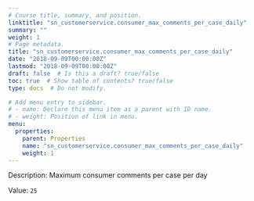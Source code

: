 ```yaml
---
# Course title, summary, and position.
linktitle: "sn_customerservice.consumer_max_comments_per_case_daily"
summary: ""
weight: 1
# Page metadata.
title: "sn_customerservice.consumer_max_comments_per_case_daily"
date: "2018-09-09T00:00:00Z"
lastmod: "2018-09-09T00:00:00Z"
draft: false  # Is this a draft? true/false
toc: true  # Show table of contents? true/false
type: docs  # Do not modify.

# Add menu entry to sidebar.
# - name: Declare this menu item as a parent with ID name.
# - weight: Position of link in menu.
menu:
  properties:
    parent: Properties
    name: "sn_customerservice.consumer_max_comments_per_case_daily"
    weight: 1
---
```


Description: Maximum consumer comments per case per day


Value: `25`